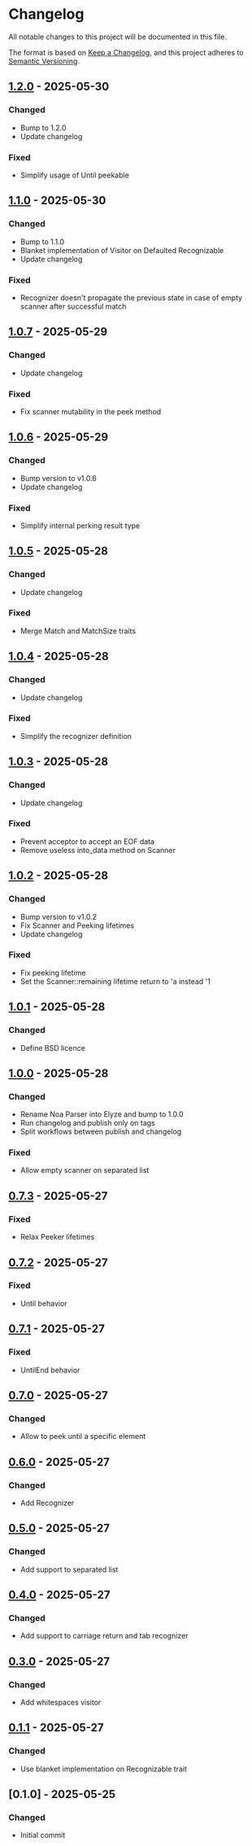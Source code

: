 # Changelog

All notable changes to this project will be documented in this file.

The format is based on [Keep a Changelog](https://keepachangelog.com/en/1.0.0/),
and this project adheres to [Semantic Versioning](https://semver.org/spec/v2.0.0.html).

## [1.2.0] - 2025-05-30

### Changed

- Bump to 1.2.0
- Update changelog

### Fixed

- Simplify usage of Until peekable

## [1.1.0] - 2025-05-30

### Changed

- Bump to 1.1.0
- Blanket implementation of Visitor on Defaulted Recognizable
- Update changelog

### Fixed

- Recognizer doesn't propagate the previous state in case of empty scanner after successful match

## [1.0.7] - 2025-05-29

### Changed

- Update changelog

### Fixed

- Fix scanner mutability in the peek method

## [1.0.6] - 2025-05-29

### Changed

- Bump version to v1.0.6
- Update changelog

### Fixed

- Simplify internal perking result type

## [1.0.5] - 2025-05-28

### Changed

- Update changelog

### Fixed

- Merge Match and MatchSize traits

## [1.0.4] - 2025-05-28

### Changed

- Update changelog

### Fixed

- Simplify the recognizer definition

## [1.0.3] - 2025-05-28

### Changed

- Update changelog

### Fixed

- Prevent acceptor to accept an EOF data
- Remove useless into_data method on Scanner

## [1.0.2] - 2025-05-28

### Changed

- Bump version to v1.0.2
- Fix Scanner and Peeking lifetimes
- Update changelog

### Fixed

- Fix peeking lifetime
- Set the Scanner::remaining lifetime return to 'a instead '1

## [1.0.1] - 2025-05-28

### Changed

- Define BSD licence

## [1.0.0] - 2025-05-28

### Changed

- Rename Noa Parser into Elyze and bump to 1.0.0
- Run changelog and publish only on tags
- Split workflows between publish and changelog

### Fixed

- Allow empty scanner on separated list

## [0.7.3] - 2025-05-27

### Fixed

- Relax Peeker lifetimes

## [0.7.2] - 2025-05-27

### Fixed

- Until behavior

## [0.7.1] - 2025-05-27

### Fixed

- UntilEnd behavior

## [0.7.0] - 2025-05-27

### Changed

- Allow to peek until a specific element

## [0.6.0] - 2025-05-27

### Changed

- Add Recognizer

## [0.5.0] - 2025-05-27

### Changed

- Add support to separated list

## [0.4.0] - 2025-05-27

### Changed

- Add support to carriage return and tab recognizer

## [0.3.0] - 2025-05-27

### Changed

- Add whitespaces visitor

## [0.1.1] - 2025-05-27

### Changed

- Use blanket implementation on Recognizable trait

## [0.1.0] - 2025-05-25

### Changed

- Initial commit

[1.2.0]: https://github.com/Elyze-Parser/elyze/compare/v1.1.0..v1.2.0
[1.1.0]: https://github.com/Elyze-Parser/elyze/compare/v1.0.7..v1.1.0
[1.0.7]: https://github.com/Elyze-Parser/elyze/compare/v1.0.6..v1.0.7
[1.0.6]: https://github.com/Elyze-Parser/elyze/compare/v1.0.5..v1.0.6
[1.0.5]: https://github.com/Elyze-Parser/elyze/compare/v1.0.4..v1.0.5
[1.0.4]: https://github.com/Elyze-Parser/elyze/compare/v1.0.3..v1.0.4
[1.0.3]: https://github.com/Elyze-Parser/elyze/compare/v1.0.2..v1.0.3
[1.0.2]: https://github.com/Elyze-Parser/elyze/compare/v1.0.1..v1.0.2
[1.0.1]: https://github.com/Elyze-Parser/elyze/compare/v1.0.0..v1.0.1
[1.0.0]: https://github.com/Elyze-Parser/elyze/compare/v0.7.3..v1.0.0
[0.7.3]: https://github.com/Elyze-Parser/elyze/compare/v0.7.2..v0.7.3
[0.7.2]: https://github.com/Elyze-Parser/elyze/compare/v0.7.1..v0.7.2
[0.7.1]: https://github.com/Elyze-Parser/elyze/compare/v0.7.0..v0.7.1
[0.7.0]: https://github.com/Elyze-Parser/elyze/compare/v0.6.0..v0.7.0
[0.6.0]: https://github.com/Elyze-Parser/elyze/compare/v0.5.0..v0.6.0
[0.5.0]: https://github.com/Elyze-Parser/elyze/compare/v0.4.0..v0.5.0
[0.4.0]: https://github.com/Elyze-Parser/elyze/compare/v0.3.0..v0.4.0
[0.3.0]: https://github.com/Elyze-Parser/elyze/compare/v0.1.1..v0.3.0
[0.1.1]: https://github.com/Elyze-Parser/elyze/compare/v0.1.0..v0.1.1

<!-- generated by git-cliff -->
